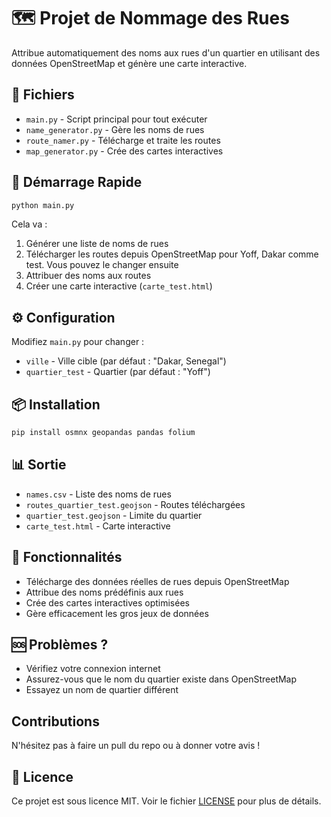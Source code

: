 # 🗺️ Projet de Nommage des Rues

Attribue automatiquement des noms aux rues d'un quartier en utilisant des données OpenStreetMap et génère une carte interactive.

## 📁 Fichiers

- `main.py` - Script principal pour tout exécuter
- `name_generator.py` - Gère les noms de rues
- `route_namer.py` - Télécharge et traite les routes
- `map_generator.py` - Crée des cartes interactives

## 🚀 Démarrage Rapide

```bash
python main.py
```

Cela va :
1. Générer une liste de noms de rues
2. Télécharger les routes depuis OpenStreetMap pour Yoff, Dakar comme test. Vous pouvez le changer ensuite
3. Attribuer des noms aux routes
4. Créer une carte interactive (`carte_test.html`)

## ⚙️ Configuration

Modifiez `main.py` pour changer :
- `ville` - Ville cible (par défaut : "Dakar, Senegal")
- `quartier_test` - Quartier (par défaut : "Yoff")

## 📦 Installation

```bash
pip install osmnx geopandas pandas folium
```

## 📊 Sortie

- `names.csv` - Liste des noms de rues
- `routes_quartier_test.geojson` - Routes téléchargées
- `quartier_test.geojson` - Limite du quartier
- `carte_test.html` - Carte interactive

## 🎯 Fonctionnalités

- Télécharge des données réelles de rues depuis OpenStreetMap
- Attribue des noms prédéfinis aux rues
- Crée des cartes interactives optimisées
- Gère efficacement les gros jeux de données


## 🆘 Problèmes ?

- Vérifiez votre connexion internet
- Assurez-vous que le nom du quartier existe dans OpenStreetMap
- Essayez un nom de quartier différent

## Contributions

N'hésitez pas à faire un pull du repo ou à donner votre avis !

## 📄 Licence

Ce projet est sous licence MIT. Voir le fichier [LICENSE](LICENSE) pour plus de détails.



